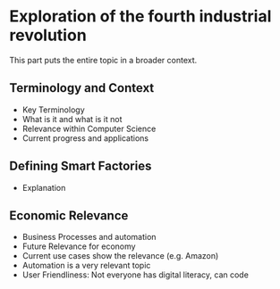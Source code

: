 # Exploration of the fourth industrial revolution
This part puts the entire topic in a broader context.
## Terminology and Context
- Key Terminology
- What is it and what is it not
- Relevance within Computer Science
- Current progress and applications

## Defining Smart Factories
- Explanation

## Economic Relevance
- Business Processes and automation
- Future Relevance for economy
- Current use cases show the relevance (e.g. Amazon)
- Automation is a very relevant topic
- User Friendliness: Not everyone has digital literacy, can code
